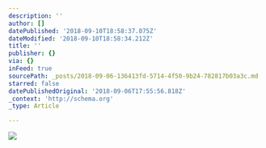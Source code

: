 ```yaml
---
description: ''
author: []
datePublished: '2018-09-10T18:58:37.075Z'
dateModified: '2018-09-10T18:58:34.212Z'
title: ''
publisher: {}
via: {}
inFeed: true
sourcePath: _posts/2018-09-06-136413fd-5714-4f50-9b24-782817b03a3c.md
starred: false
datePublishedOriginal: '2018-09-06T17:55:56.818Z'
_context: 'http://schema.org'
_type: Article

---
```

![](https://the-grid-user-content.s3-us-west-2.amazonaws.com/7dca1b23-297b-4498-b597-7e68762bb561.jpg)